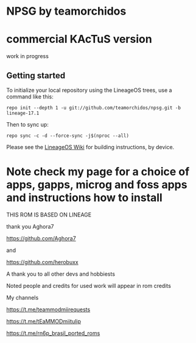 NPSG by teamorchidos
===========
# commercial KAcTuS version

work in progress

Getting started
---------------
To initialize your local repository using the LineageOS trees, use a command like this:
```
repo init --depth 1 -u git://github.com/teamorchidos/npsg.git -b lineage-17.1
```
Then to sync up:
```
repo sync -c -d --force-sync -j$(nproc --all)

```
Please see the [LineageOS Wiki](https://wiki.lineageos.org/) for building instructions, by device.

# Note check my page for a choice of apps, gapps, microg and foss apps and instructions how to install

THIS ROM IS BASED ON LINEAGE

thank you Aghora7

https://github.com/Aghora7


and

https://github.com/herobuxx

A thank you to all other devs and hobbiests

Noted people and credits for used work will appear in rom credits

My channels

https://t.me/teammodmiirequests

https://t.me/tEaMMODmiitulip

https://t.me/rn6p_brasil_ported_roms
